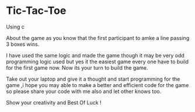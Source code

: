 # Tic-Tac-Toe
Using c


About the game as you know that the first participant to amke a line passing 3 boxes wins.

I have used the same logic and made the game though it may be very odd programming logic used but yes it the easiest game every one have 
to build for the first game now. Now its your turn to build the game.

Take out your laptop and give it a thought and start programming for the game ,i hope you may able to make a better and efficient code for
the game so please share your code with me also and let other knows too.

Show your creativity and Best Of Luck !


